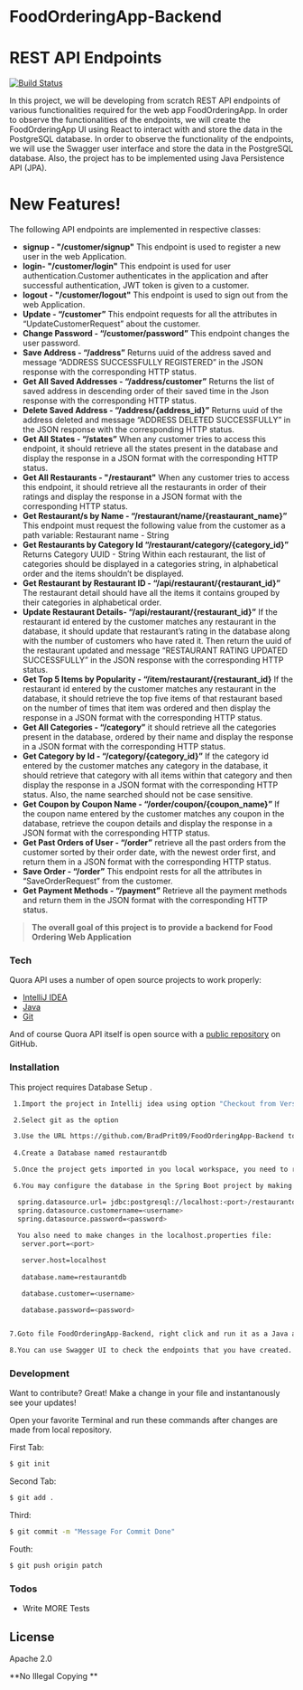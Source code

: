 # FoodOrderingApp-Backend
# REST API Endpoints


[![Build Status](https://travis-ci.org/joemccann/dillinger.svg?branch=master)](https://github.com/BradPrit09/FoodOrderingApp-Backend.git)

In this project, we will be developing from scratch REST API endpoints of various functionalities required for the web app FoodOrderingApp. In order to observe the functionalities of the endpoints, we will create the FoodOrderingApp UI using React to interact with and store the data in the PostgreSQL database. In order to observe the functionality of the endpoints, we will use the Swagger user interface and store the data in the PostgreSQL database. Also, the project has to be implemented using Java Persistence API (JPA).


 
# New Features!
The following API endpoints are  implemented in respective classes:
  - **signup - "/customer/signup"** This endpoint is used to register a new user in the web Application.
  - **login- "/customer/login"** This endpoint is used for user authentication.Customer authenticates in the application and after              successful authentication, JWT token is given to a customer.
  - **logout - "/customer/logout"** This endpoint is used to sign out from the web Application.
  - **Update - “/customer”** This endpoint requests for all the attributes in “UpdateCustomerRequest” about the customer.
  - **Change Password - “/customer/password”** This endpoint changes the user password.
  - **Save Address - “/address”**  Returns uuid of the address saved and message “ADDRESS SUCCESSFULLY REGISTERED” in the JSON response with the corresponding HTTP status.
  - **Get All Saved Addresses - “/address/customer”** Returns the list of saved address in descending order of their saved time in the Json response with the corresponding HTTP status.
  - **Delete Saved Address - “/address/{address_id}”** Returns uuid of the address deleted and message “ADDRESS DELETED SUCCESSFULLY” in the JSON response with the corresponding HTTP status.
  - **Get All States - “/states”** When any customer tries to access this endpoint, it should retrieve all the states present in the database and display the response in a JSON format with the corresponding HTTP status.
  - **Get All Restaurants - "/restaurant"** When any customer tries to access this endpoint, it should retrieve all the restaurants in order of their ratings and display the response in a JSON format with the corresponding HTTP status.
  - **Get Restaurant/s by Name - “/restaurant/name/{reastaurant_name}”** This endpoint must request the following value from the customer as a path variable: Restaurant name - String
  - **Get Restaurants by Category Id “/restaurant/category/{category_id}”**  Returns Category UUID - String Within each restaurant, the list of categories should be displayed in a categories string, in alphabetical order and the items shouldn’t be displayed.
  - **Get Restaurant by Restaurant ID - “/api/restaurant/{restaurant_id}”** The restaurant detail should have all the items it contains grouped by their categories in alphabetical order.
  - **Update Restaurant Details- “/api/restaurant/{restaurant_id}”** If the restaurant id entered by the customer matches any restaurant in the database, it should update that restaurant’s rating in the database along with the number of customers who have rated it. Then return the uuid of the restaurant updated and message “RESTAURANT RATING UPDATED SUCCESSFULLY” in the JSON response with the corresponding HTTP status. 
  - **Get Top 5 Items by Popularity - “/item/restaurant/{restaurant_id}** If the restaurant id entered by the customer matches any restaurant in the database, it should retrieve the top five items of that restaurant based on the number of times that item was ordered and then display the response in a JSON format with the corresponding HTTP status.
  - **Get All Categories - “/category”** it should retrieve all the categories present in the database, ordered by their name and display the response in a JSON format with the corresponding HTTP status.
  - **Get Category by Id - “/category/{category_id}”** If the category id entered by the customer matches any category in the database, it should retrieve that category with all items within that category and then display the response in a JSON format with the corresponding HTTP status. Also, the name searched should not be case sensitive.
  - **Get Coupon by Coupon Name - “/order/coupon/{coupon_name}”** If the coupon name entered by the customer matches any coupon in the database, retrieve the coupon details and display the response in a JSON format with the corresponding HTTP status.
  - **Get Past Orders of User - “/order”** retrieve all the past orders from the customer sorted by their order date, with the newest order first, and return them in a JSON format with the corresponding HTTP status.
  - **Save Order - “/order”** This endpoint rests for all the attributes in “SaveOrderRequest” from the customer.
  - **Get Payment Methods - “/payment”** Retrieve all the payment methods and return them in the JSON format with the corresponding HTTP status.
  




> **The overall goal of this project is to provide a backend for Food Ordering Web Application**


### Tech

Quora API uses a number of open source projects to work properly:

* [IntelliJ IDEA](https://www.jetbrains.com/idea/)
* [Java](https://www.java.com/en/download/)
* [Git](https://git-scm.com/downloads)


And of course Quora API itself is open source with a [public repository](https://github.com/BradPrit09/Quora-Demo/) on GitHub.

### Installation

This project  requires Database Setup .



```sh
 1.Import the project in Intellij idea using option "Checkout from Version Control"

 2.Select git as the option

 3.Use the URL https://github.com/BradPrit09/FoodOrderingApp-Backend to clone the repository on your local machine
 
 4.Create a Database named restaurantdb

 5.Once the project gets imported in you local workspace, you need to run the following command in the IntelliJ terminal, where your          stub file of the project is open: “mvn clean install -Psetup -DskipTests”.

 6.You may configure the database in the Spring Boot project by making the required changes in the following instructions of the 'application.properties' file:

  spring.datasource.url= jdbc:postgresql://localhost:<port>/restaurantdb
  spring.datasource.customername=<username>
  spring.datasource.password=<password>
 
  You also need to make changes in the localhost.properties file:
   server.port=<port>

   server.host=localhost
 
   database.name=restaurantdb

   database.customer=<username>

   database.password=<password>


7.Goto file FoodOrderingApp-Backend, right click and run it as a Java application. 

8.You can use Swagger UI to check the endpoints that you have created. localhost:8080/api/swagger-ui.html
```




### Development

Want to contribute? Great!
Make a change in your file and instantanously see your updates!

Open your favorite Terminal and run these commands after changes are made from local repository.

First Tab:
```sh
$ git init
```

Second Tab:
```sh
$ git add .
```

 Third:
```sh
$ git commit -m "Message For Commit Done"
```
Fouth:
```sh
$ git push origin patch
```

### Todos

 - Write MORE Tests
 

License
----
Apache 2.0




**No Illegal Copying **


